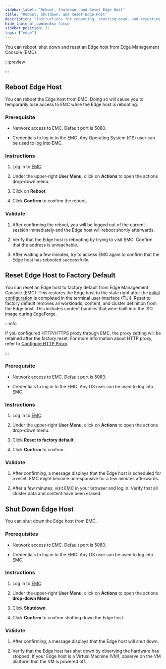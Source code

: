 ```yaml
---
sidebar_label: "Reboot, Shutdown, and Reset Edge Host"
title: "Reboot, Shutdown, and Reset Edge Host"
description: "Instructions for rebooting, shutting down, and resetting Edge Host to factory default."
hide_table_of_contents: false
sidebar_position: 32
tags: ["edge"]
---
```


You can reboot, shut down and reset an Edge host from Edge Management Console (EMC).

:::preview

:::

## Reboot Edge Host

You can reboot the Edge host from EMC. Doing so will cause you to temporarily lose access to EMC while the Edge host is
rebooting.

### Prerequisite

- Network access to EMC. Default port is 5080.

- Credentials to log in to the EMC. Any Operating System (OS) user can be used to log into EMC.

### Instructions

1. Log in to [EMC](./access-console.md#log-in-to-edge-management-console).

2. Under the upper-right **User Menu**, click on **Actions** to open the actions drop-down menu.

3. Click on **Reboot**.

4. Click **Confirm** to confirm the reboot.

### Validate

1. After confirming the reboot, you will be logged out of the current session immediately and the Edge host will reboot
   shortly afterwards.

2. Verify that the Edge host is rebooting by trying to visit EMC. Confirm that the address is unreachable.

3. After waiting a few minutes, try to access EMC again to confirm that the Edge host has rebooted successfully.

## Reset Edge Host to Factory Default

You can reset an Edge host to factory default from Edge Management Console (EMC). This restores the Edge host to the
state right after the [initial configuration](../../site-deployment/initial-setup.md) is completed in the terminal user
interface (TUI). Reset to factory default removes all workloads, content, and cluster definition from the Edge host.
This includes content bundles that were built into the ISO image during EdgeForge.

:::info

If you configured HTTP/HTTPS proxy through EMC, the proxy setting will be retained after the factory reset. For more
information about HTTP proxy, refer to [Configure HTTP Proxy](configure-proxy.md).

:::

### Prerequisite

- Network access to EMC. Default port is 5080.

- Credentials to log in to the EMC. Any OS user can be used to log into EMC.

### Instructions

1. Log in to [EMC](./access-console.md#log-in-to-edge-management-console).

2. Under the upper-right **User Menu**, click on **Actions** to open the actions drop-down menu.

3. Click **Reset to factory default**.

4. Click **Confirm** to confirm.

### Validate

1. After confirming, a message displays that the Edge host is scheduled for a reset. EMC might become unresponsive for a
   few minutes afterwards.

2. After a few minutes, visit EMC in your browser and log in. Verify that all cluster data and content have been erased.

## Shut Down Edge Host

You can shut down the Edge host from EMC.

### Prerequisites

- Network access to EMC. Default port is 5080.

- Credentials to log in to the EMC. Any OS user can be used to log into EMC.

### Instructions

1. Log in to [EMC](./access-console.md#log-in-to-edge-management-console).

2. Under the upper-right **User Menu**, click on **Actions** to open the actions **drop-down Menu**.

3. Click **Shutdown**.

4. Click **Confirm** to confirm shutting down the Edge host.

### Validate

1. After confirming, a message displays that the Edge host will shut down.

2. Verify that the Edge host has shut down by observing the hardware has stopped. If your Edge host is a Virtual
   Machine (VM), observe on the VM platform that the VM is powered off.

